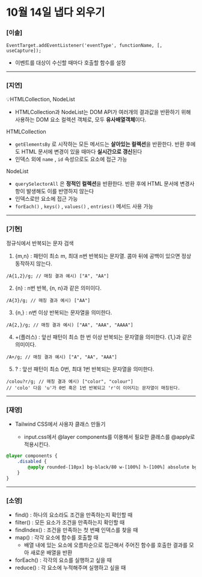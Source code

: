 # 10월 14일 냅다 외우기

### [이솔]

`EventTarget.addEventListener('eventType', functionName, [, useCapture]);`

-   이벤트를 대상이 수신할 때마다 호출할 함수를 설정
<hr>

### [지연]

💡HTMLCollection, NodeList

-   HTMLCollection과 NodeList는 DOM API가 여러개의 결과값을 반환하기 위해 사용하는 DOM 요소 컬렉션 객체로, 모두 **유사배열객체**이다.

HTMLCollection

-   `getElementsBy` 로 시작하는 모든 메서드는 **살아있는 컬렉션**을 반환한다. 반환 후에도 HTML 문서에 변경이 있을 때마다 **실시간으로 갱신**된다
-   인덱스 외에 `name` , `id` 속성으로도 요소에 접근 가능

NodeList

-   `querySelectorAll` 은 **정적인 컬렉션**을 반환한다. 반환 후에 HTML 문서에 변경사항이 발생해도 이를 반영하지 않는다
-   인덱스로만 요소에 접근 가능
-   `forEach()` , `keys()` , `values()` , `entries()` 메서드 사용 가능

<hr>

### [기현]

정규식에서 반복되는 문자 검색

1. {m,n} : 패턴이 최소 m, 최대 n번 반복되는 문자열. 콤마 뒤에 공백이 있으면 정상 동작하지 않는다.

```
/A{1,2}/g; // 매칭 결과 예시) ["A", "AA"]
```

2. {n} : n번 반복, {n, n}과 같은 의미이다.

```
/A{3}/g; // 매칭 결과 예시) ["AA"]
```

3. {n,} : n번 이상 반복되는 문자열을 의미한다.

```
/A{2,}/g; // 매칭 결과 예시) ["AA", "AAA", "AAAA"]
```

4. +(플러스) : 앞선 패턴이 최소 한 번 이상 반복되는 문자열을 의미한다. {1,}과 같은 의미이다.

```
/A+/g; // 매칭 결과 예시) ["A", "AA", "AAA"]
```

5. ? : 앞선 패턴이 최소 0번, 최대 1번 반복되는 문자열을 의미한다.

```
/colou?r/g; // 매칭 결과 예시) ["color", "colour"]
// 'colo' 다음 'u'가 0번 혹은 1번 반복되고 'r'이 이어지는 문자열이 매칭된다.
```

<hr>

### [재영]

-   Tailwind CSS에서 사용자 클래스 만들기

    -   input.css에서 @layer components를 이용해서 필요한 클래스를 @apply로 적용시킨다.

```css
@layer components {
    .disabled {
        @apply rounded-[10px] bg-black/80 w-[100%] h-[100%] absolute bg-[url(./img/Sold-out.svg)] bg-no-repeat bg-center;
    }
}
```

<hr>

### [소영]

- find() : 하나의 요소라도 조건을 만족하는지 확인할 때
- filter() : 모든 요소가 조건을 만족하는지 확인할 때
- findIndex() : 조건을 만족하는 첫 번째 인덱스를 찾을 때
- map() : 각각 요소에 함수를 호출할 때 
    - 배열 내에 있는 요소에 오름차순으로 접근해서 주어진 함수를 호출한 결과를 모아 새로운 배열을 반환
- forEach() : 각각의 요소를 실행하고 싶을 때
- reduce() : 각 요소에 누적해주며 실행하고 싶을 때
